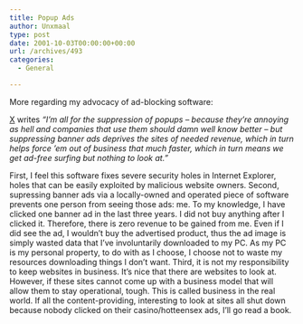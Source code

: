 ```yaml
---
title: Popup Ads
author: Unxmaal
type: post
date: 2001-10-03T00:00:00+00:00
url: /archives/493
categories:
  - General

---
```

More regarding my advocacy of ad-blocking software:

[X][1] writes _&#8220;I&#8217;m all for the suppression of popups &#8211; because they&#8217;re annoying as hell and companies that use them should damn well know better &#8211; but suppressing banner ads deprives the sites of needed revenue, which in turn helps force &#8217;em out of business that much faster, which in turn means we get ad-free surfing but nothing to look at.&#8221;_

First, I feel this software fixes severe security holes in Internet Explorer, holes that can be easily exploited by malicious website owners. Second, supressing banner ads via a locally-owned and operated piece of software prevents one person from seeing those ads: me. To my knowledge, I have clicked one banner ad in the last three years. I did not buy anything after I clicked it. Therefore, there is zero revenue to be gained from me. Even if I did see the ad, I wouldn&#8217;t buy the advertised product, thus the ad image is simply wasted data that I&#8217;ve involuntarily downloaded to my PC. As my PC is my personal property, to do with as I choose, I choose not to waste my resources downloading things I don&#8217;t want. Third, it is not my responsibility to keep websites in business. It&#8217;s nice that there are websites to look at. However, if these sites cannot come up with a business model that will allow them to stay operational, tough. This is called business in the real world. If all the content-providing, interesting to look at sites all shut down because nobody clicked on their casino/hotteensex ads, I&#8217;ll go read a book.

 [1]: http://www.islandx.ca/weblog.shtml